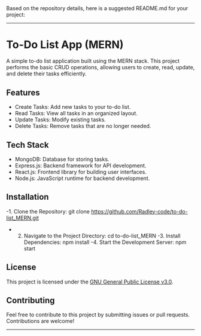 ##

Based on the repository details, here is a suggested README.md for your project:

---

# To-Do List App (MERN)

A simple to-do list application built using the MERN stack. This project performs the basic CRUD operations, allowing users to create, read, update, and delete their tasks efficiently.

## Features

- Create Tasks: Add new tasks to your to-do list.
- Read Tasks: View all tasks in an organized layout.
- Update Tasks: Modify existing tasks.
- Delete Tasks: Remove tasks that are no longer needed.

## Tech Stack

- MongoDB: Database for storing tasks.
- Express.js: Backend framework for API development.
- React.js: Frontend library for building user interfaces.
- Node.js: JavaScript runtime for backend development.

## Installation

-1. Clone the Repository:
     git clone https://github.com/Radley-code/to-do-list_MERN.git
   - 2. Navigate to the Project Directory:
     cd to-do-list_MERN
   -3. Install Dependencies:
     npm install
   -4. Start the Development Server:
     npm start
   
## License

This project is licensed under the [GNU General Public License v3.0](https://github.com/Radley-code/to-do-list_MERN/blob/main/LICENSE).

## Contributing

Feel free to contribute to this project by submitting issues or pull requests. Contributions are welcome!

---

